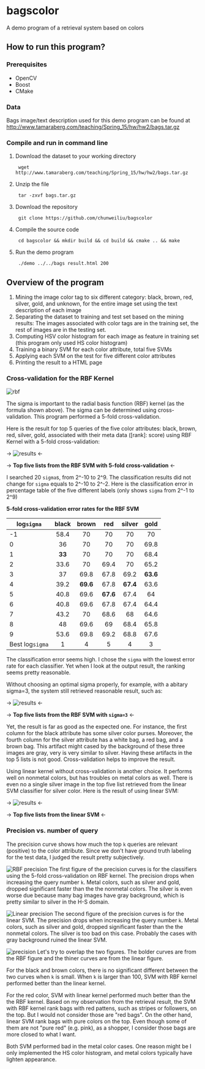 # bagscolor
A demo program of a retrieval system based on colors

## How to run this program?
### Prerequisites
- OpenCV
- Boost
- CMake

### Data
Bags image/text description used for this demo program can be found at http://www.tamaraberg.com/teaching/Spring_15/hw/hw2/bags.tar.gz

### Compile and run in command line

1. Download the dataset to your working directory
		
		wget http://www.tamaraberg.com/teaching/Spring_15/hw/hw2/bags.tar.gz
		
2. Unzip the file

		tar -zxvf bags.tar.gz

2. Download the repository

        git clone https://github.com/chunweiliu/bagscolor
        
3. Compile the source code
        
        cd bagscolor && mkdir build && cd build && cmake .. && make
        
4. Run the demo program

        ./demo ../../bags result.html 200

## Overview of the program
1. Mining the image color tag to six different category: black, brown, red, silver, gold, and unknown, for the entire image set using the text description of each image
2. Separating the dataset to training and test set based on the mining results: The images associated with color tags are in the training set, the rest of images are in the testing set.
3. Computing HSV color histogram for each image as feature in training set (this program only used HS color histogram)
4. Training a binary SVM for each color attribute, total five SVMs
5. Applying each SVM on the test for five different color attributes 
6. Printing the result to a HTML page

### Cross-validation for the RBF Kernel
![rbf](images/rbf.png)

The sigma is important to the radial basis function (RBF) kernel (as the formula shown above).
The sigma can be determined using cross-validation.
This program performed a 5-fold cross-validation.

Here is the result for top 5 queries of the five color attributes: black, brown, red, silver, gold, associated with their meta data ([rank]: score) using RBF Kernel with a 5-fold cross-validation:

-> ![results](images/RBF_bags_cv.png) <-

-> **Top five lists from the RBF SVM with 5-fold cross-validation** <-

I searched 20 `sigma`s, from 2^-10 to 2^9. 
The classification results did not change for `sigma` equals to 2^-10 to 2^-2.
Here is the classification error in percentage table of the five different labels (only shows `sigma` from 2^-1 to 2^9)

**5-fold cross-validation error rates for the RBF SVM**

| log`sigma` | black | brown  | red    | silver  | gold 
| ---------- |:-----:|:------:|:------:|:-------:|:----:
| -1         | 58.4  | 70     | 70     | 70      | 70
| 0          | 36    | 70     | 70     | 70      | 69.8
| 1          | **33**| 70     | 70     | 70      | 68.4
| 2          | 33.6  | 70     | 69.4   | 70      | 65.2
| 3          | 37    | 69.8   | 67.8   | 69.2    |**63.6**
| 4          | 39.2  |**69.6**| 67.8   |**67.4** | 63.6
| 5          | 40.8  | 69.6   |**67.6**| 67.4    | 64
| 6          | 40.8  | 69.6   | 67.8   | 67.4    | 64.4
| 7          | 43.2  | 70     | 68.6   | 68      | 64.6
| 8          | 48    | 69.6   | 69     | 68.4    | 65.8
| 9          | 53.6  | 69.8   | 69.2   | 68.8    | 67.6
| Best log`sigma`| 1 | 4      | 5      | 4       | 3



The classification error seems high.
I chose the `sigma` with the lowest error rate for each classifier.
Yet when I look at the output result, the ranking seems pretty reasonable.

Without choosing an optimal sigma properly, for example, with a abitary sigma=3, the system still retrieved reasonable result, such as:

-> ![results](images/RBF_bags.png) <-

-> **Top five lists from the RBF SVM with `sigma=3`** <-

Yet, the result is far as good as the expected one.
For instance, the first column for the black attribute has some silver color purses.
Moreover, the fourth column for the silver attribute has a white bag, a red bag, and a brown bag.
This artifact might cased by the background of these three images are gray, very is very similar to silver.
Having these artifacts in the top 5 lists is not good.
Cross-validation helps to improve the result.

Using linear kernel without cross-validation is another choice.
It performs well on nonmetal colors, but has troubles on metal colors as well.
There is even no a single silver image in the top five list retrieved from the linear SVM classifier for silver color.
Here is the result of using linear SVM:

-> ![results](images/linear_bags.png) <-

-> **Top five lists from the linear SVM** <-


### Precision vs. number of query
The precision curve shows how much the top `k` queries are relevant (positive) to the color attribute.
Since we don't have ground truth labeling for the test data, I judged the result pretty subjectively.

![RBF precision](images/RBF_precision.png)
The first figure of the precision curves is for the classifiers using the 5-fold cross-validation on RBF kernel.
The precision drops when increasing the query number `k`.
Metal colors, such as silver and gold, dropped significant faster than the the nonmetal colors.
The silver is even worse due because many bag images have gray background, which is pretty similar to silver in the H-S domain.

![Linear precision](images/linear_precision.png)
The second figure of the precision curves is for the linear SVM.
The precision drops when increasing the query number `k`.
Metal colors, such as silver and gold, dropped significant faster than the the nonmetal colors.
The silver is too bad on this case.
Probably the cases with gray background ruined the linear SVM.

![precision](images/precision.png)
Let's try to overlap the two figures.
The bolder curves are from the RBF figure and the thiner curves are from the linear figure.

For the black and brown colors, there is no significant different between the two curves when `k` is small.
When `k` is larger than 100, SVM with RBF kernel performed better than the linear kernel.

For the red color, SVM with linear kernel performed much better than the the RBF kernel.
Based on my observation from the retrieval result, the SVM with RBF kernel rank bags with red pattens, such as stripes or followers, on the top.
But I would not consider those are "red bags".
On the other hand, linear SVM rank bags with pure colors on the top.
Even though some of them are not "pure red" (e.g. pink), as a shopper, I consider those bags are more closed to what I want.

Both SVM performed bad in the metal color cases.
One reason might be I only implemented the HS color histogram, and metal colors typically have lighten appearance.